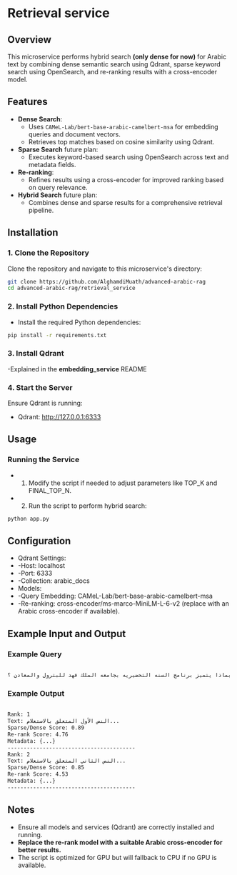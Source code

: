 # Retrieval service

## Overview
This microservice performs hybrid search **(only dense for now)** for Arabic text by combining dense semantic search using Qdrant, sparse keyword search using OpenSearch, and re-ranking results with a cross-encoder model.

## Features
- **Dense Search**:
  - Uses `CAMeL-Lab/bert-base-arabic-camelbert-msa` for embedding queries and document vectors.
  - Retrieves top matches based on cosine similarity using Qdrant.
- **Sparse Search** future plan:
  - Executes keyword-based search using OpenSearch across text and metadata fields.
- **Re-ranking**:
  - Refines results using a cross-encoder for improved ranking based on query relevance.
- **Hybrid Search** future plan:
  - Combines dense and sparse results for a comprehensive retrieval pipeline.

## Installation
### 1. Clone the Repository
Clone the repository and navigate to this microservice's directory:
```bash
git clone https://github.com/AlghamdiMuath/advanced-arabic-rag
cd advanced-arabic-rag/retrieval_service
```

### 2. Install Python Dependencies
- Install the required Python dependencies:

```bash
pip install -r requirements.txt
```

### 3. Install Qdrant 
-Explained in the **embedding_service** README

### 4. Start the Server
Ensure Qdrant is running:
- Qdrant: http://127.0.0.1:6333

## Usage
### Running the Service
- 1. Modify the script if needed to adjust parameters like TOP_K and FINAL_TOP_N.
- 2. Run the script to perform hybrid search:
```bash
python app.py
```

## Configuration
- Qdrant Settings:
- -Host: localhost
- -Port: 6333
- -Collection: arabic_docs
- Models:
- -Query Embedding: CAMeL-Lab/bert-base-arabic-camelbert-msa
- -Re-ranking: cross-encoder/ms-marco-MiniLM-L-6-v2 (replace with an Arabic cross-encoder if available).
## Example Input and Output

### Example Query
```bash

بماذا يتميز برنامج السنه التحضيريه بجامعه الملك فهد للبترول والمعادن ؟
```

### Example Output
```bash

Rank: 1
Text: النص الأول المتعلق بالاستعلام...
Sparse/Dense Score: 0.89
Re-rank Score: 4.76
Metadata: {...}
----------------------------------------
Rank: 2
Text: النص الثاني المتعلق بالاستعلام...
Sparse/Dense Score: 0.85
Re-rank Score: 4.53
Metadata: {...}
----------------------------------------
```

## Notes
- Ensure all models and services (Qdrant) are correctly installed and running.
- **Replace the re-rank model with a suitable Arabic cross-encoder for better results.**
- The script is optimized for GPU but will fallback to CPU if no GPU is available.